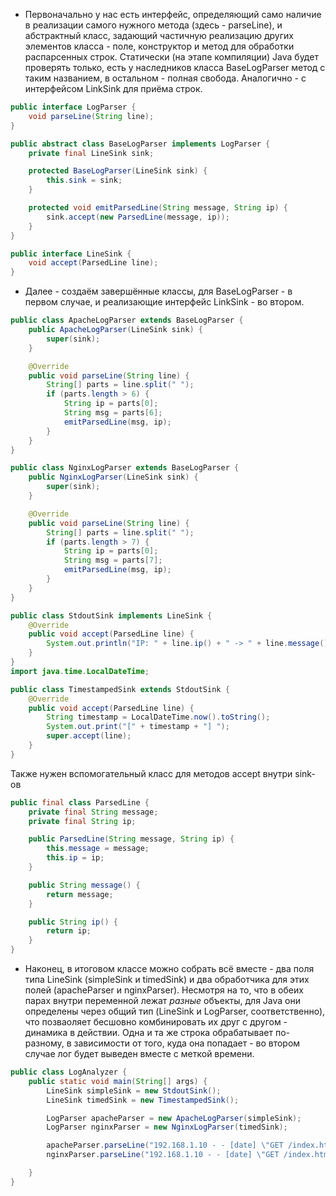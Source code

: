 - Первоначально у нас есть интерфейс, определяющий само наличие в реализации самого нужного метода (здесь - parseLine), и абстрактный класс, задающий частичную реализацию других элементов класса - поле, конструктор и метод для обработки распарсенных строк.
Статически (на этапе компиляции) Java будет проверять только, есть у наследников класса BaseLogParser метод с таким названием, в остальном - полная свобода.
Аналогично - с интерфейсом LinkSink для приёма строк.

```java
public interface LogParser {
    void parseLine(String line);
}

public abstract class BaseLogParser implements LogParser {
    private final LineSink sink;

    protected BaseLogParser(LineSink sink) {
        this.sink = sink;
    }

    protected void emitParsedLine(String message, String ip) {
        sink.accept(new ParsedLine(message, ip));
    }
}

public interface LineSink {
    void accept(ParsedLine line);
}
```

- Далее - создаём завершённые классы, для BaseLogParser - в первом случае, и реализающие интерфейс LinkSink - во втором.
```java
public class ApacheLogParser extends BaseLogParser {
    public ApacheLogParser(LineSink sink) {
        super(sink);
    }

    @Override
    public void parseLine(String line) {
        String[] parts = line.split(" ");
        if (parts.length > 6) {
            String ip = parts[0];
            String msg = parts[6];
            emitParsedLine(msg, ip);
        }
    }
}

public class NginxLogParser extends BaseLogParser {
    public NginxLogParser(LineSink sink) {
        super(sink);
    }

    @Override
    public void parseLine(String line) {
        String[] parts = line.split(" ");
        if (parts.length > 7) {
            String ip = parts[0];
            String msg = parts[7];
            emitParsedLine(msg, ip);
        }
    }
}
```
```java
public class StdoutSink implements LineSink {
    @Override
    public void accept(ParsedLine line) {
        System.out.println("IP: " + line.ip() + " -> " + line.message());
    }
}
import java.time.LocalDateTime;

public class TimestampedSink extends StdoutSink {
    @Override
    public void accept(ParsedLine line) {
        String timestamp = LocalDateTime.now().toString();
        System.out.print("[" + timestamp + "] ");
        super.accept(line);
    }
}
```
Также нужен вспомогательный класс для методов accept внутри sink-ов
```java
public final class ParsedLine {
    private final String message;
    private final String ip;

    public ParsedLine(String message, String ip) {
        this.message = message;
        this.ip = ip;
    }

    public String message() {
        return message;
    }

    public String ip() {
        return ip;
    }
}
```


- Наконец, в итоговом классе можно собрать всё вместе - два поля типа LineSink (simpleSink и timedSink) и два обработчика для этих полей (apacheParser и nginxParser).
Несмотря на то, что в обеих парах внутри переменной лежат *разные* объекты, для Java они определены через общий тип (LineSink и LogParser, соответственно), что позваоляет бесшовно комбинировать их друг с другом - динамика в действии. Одна и та же строка обрабатывает по-разному, в зависимости от того, куда она попадает - во втором случае лог будет выведен вместе с меткой времени.
```java
public class LogAnalyzer {
    public static void main(String[] args) {
        LineSink simpleSink = new StdoutSink();
        LineSink timedSink = new TimestampedSink();

        LogParser apacheParser = new ApacheLogParser(simpleSink);
        LogParser nginxParser = new NginxLogParser(timedSink);

        apacheParser.parseLine("192.168.1.10 - - [date] \"GET /index.html HTTP/1.1\" 200");
        nginxParser.parseLine("192.168.1.10 - - [date] \"GET /index.html HTTP/1.1\" 200");

    }
}
````
